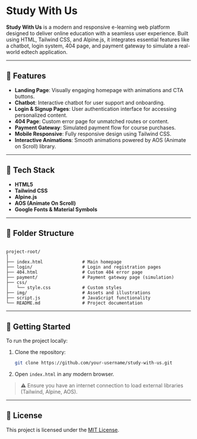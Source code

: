 # Study With Us

**Study With Us** is a modern and responsive e-learning web platform designed to deliver online education with a seamless user experience. Built using HTML, Tailwind CSS, and Alpine.js, it integrates essential features like a chatbot, login system, 404 page, and payment gateway to simulate a real-world edtech application.

---

## 🌟 Features

- **Landing Page**: Visually engaging homepage with animations and CTA buttons.
- **Chatbot**: Interactive chatbot for user support and onboarding.
- **Login & Signup Pages**: User authentication interface for accessing personalized content.
- **404 Page**: Custom error page for unmatched routes or content.
- **Payment Gateway**: Simulated payment flow for course purchases.
- **Mobile Responsive**: Fully responsive design using Tailwind CSS.
- **Interactive Animations**: Smooth animations powered by AOS (Animate on Scroll) library.

---

## 🔧 Tech Stack

- **HTML5**
- **Tailwind CSS**
- **Alpine.js**
- **AOS (Animate On Scroll)**
- **Google Fonts & Material Symbols**

---

## 📂 Folder Structure

```

project-root/
│
├── index.html               # Main homepage
├── login/                   # Login and registration pages
├── 404.html                 # Custom 404 error page
├── payment/                 # Payment gateway page (simulation)
├── css/
│   └── style.css            # Custom styles
├── img/                     # Assets and illustrations
├── script.js                # JavaScript functionality
└── README.md                # Project documentation

````

---

## 🚀 Getting Started

To run the project locally:

1. Clone the repository:
   ```bash
   git clone https://github.com/your-username/study-with-us.git
   ````

2. Open `index.html` in any modern browser.

> ⚠️ Ensure you have an internet connection to load external libraries (Tailwind, Alpine, AOS).

---


## 📄 License

This project is licensed under the [MIT License](LICENSE).




